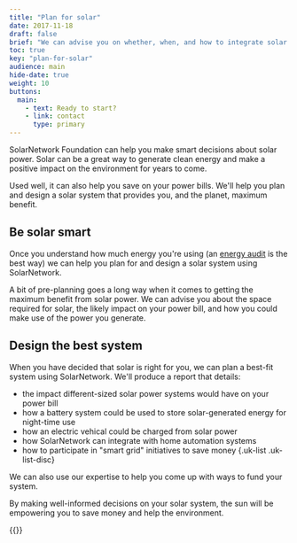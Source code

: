```yaml
---
title: "Plan for solar"
date: 2017-11-18
draft: false
brief: "We can advise you on whether, when, and how to integrate solar into your energy mix."
toc: true
key: "plan-for-solar"
audience: main
hide-date: true
weight: 10
buttons:
  main:
    - text: Ready to start?
    - link: contact
      type: primary
---
```

SolarNetwork Foundation can help you make smart decisions about solar power. Solar can be a great way to generate clean energy and make a positive impact on the environment for years to come.

Used well, it can also help you save on your power bills. We'll help you plan and design a solar system that provides you, and the planet, maximum benefit.

## Be solar smart

Once you understand how much energy you're using (an [energy audit](power-audit.html) is the best way) we can help you plan for and design a solar system using SolarNetwork.

A bit of pre-planning goes a long way when it comes to getting the maximum benefit from solar power. We can advise you about the space required for solar, the likely impact on your power bill, and how you could make use of the power you generate.

## Design the best system

When you have decided that solar is right for you, we can plan a best-fit system using SolarNetwork. We'll produce a report that details:

 * the impact different-sized solar power systems would have on your power bill
 * how a battery system could be used to store solar-generated energy for night-time use
 * how an electric vehical could be charged from solar power
 * how SolarNetwork can integrate with home automation systems
 * how to participate in "smart grid" initiatives to save money
{.uk-list .uk-list-disc}

We can also use our expertise to help you come up with ways to fund your system.

By making well-informed decisions on your solar system, the sun will be empowering you to save
money and help the environment.

{{<button-bar buttons="main"/>}}
